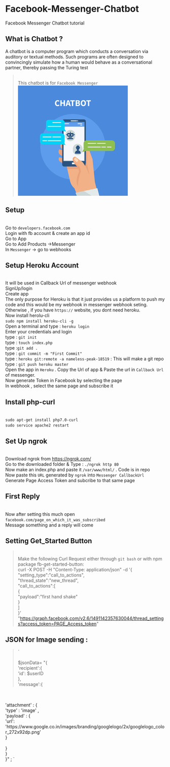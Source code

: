 # Facebook-Messenger-Chatbot
Facebook Messenger Chatbot tutorial

## What is Chatbot ? 
A chatbot is a computer program which conducts a conversation via auditory or textual methods. Such programs are often designed to convincingly simulate how a human would behave as a conversational partner, thereby passing the Turing test

><br />  This chatbot is for `Facebook Messenger`
<br /> ![chatbot](/FacebookChatBot/Chatbot.jpg)

## Setup 
<br /> Go to `developers.facebook.com`
<br /> Login with fb account & create an app id
<br /> Go to App
<br /> Go to Add Products ->Messenger 
<br /> In `Messenger` -> go to webhooks

## Setup Heroku Account 
<br /> It will be used in Callback Url of messenger webhook
<br /> SignUp/login
<br /> Create app
<br /> The only purpose for Heroku is that it just provides us a platform to push my code and this would be my webhook in messenger webhook seting. Otherwise , if you have `https://` website, you dont need heroku. 
<br /> Now install herolu-cli
<br /> `sudo npm install heroku-cli -g`
<br /> Open a terminal and type : `heroku login`
<br /> Enter your credentials and login
<br /> type : `git init`
<br /> type : `touch index.php`
<br /> type :`git add .`
<br /> type : `git commit -m "First Commit" `
<br /> type : `heroku git:remote -a nameless-peak-18519` : This will make a git repo
<br /> type : `git push heroku master`
<br /> Open the app in `Heroku` . Copy the Url of app & Paste the url in `Callback Url` of messenger.
<br /> Now generate Token in Facebook by selecting the page
<br /> In webhook , select the same page and subscribe it

## Install php-curl
<br /> `sudo apt-get install php7.0-curl`
<br /> `sudo service apache2 restart`

## Set Up ngrok
<br /> Download ngrok from https://ngrok.com/
<br > Go to the downloaded folder & Type : `./ngrok http 80`
<br /> Now make an index.php and paste it `/var/www/html/` . Code is in repo 
<br /> Now paste this `URL` generated by `ngrok` into `Messenger CallbackUrl` 
<br /> Generate Page Access Token and subcribe to that same page

## First Reply
<br /> Now after setting this much open `facebook.com/page_on_which_it_was_subscribed`
<br /> Message something and a reply will come 

## Setting Get_Started Button
><br /> Make the following Curl Request either through `git bash` or with npm package fb-get-started-button:
<br />curl -X POST -H "Content-Type: application/json" -d '{
<br />"setting_type":"call_to_actions",
<br />"thread_state":"new_thread",
<br />"call_to_actions":[
 <br />{
<br />  "payload":"first hand shake"
<br /> }
<br />]
<br />}' "https://graph.facebook.com/v2.6/1491142357630044/thread_settings?access_token=PAGE_Access_token"


## JSON for Image sending :
> `<br />
<br />$jsonData= "{
		<br />'recipient':{
	    <br />'id': $userID
	  <br />},
	  <br />'message':{
<br />
	  	<br />'attachment' : {
	  		<br />'type' : 'image' ,
	  	<br />'payload' : {
			<br />'url': 'https://www.google.co.in/images/branding/googlelogo/2x/googlelogo_color_272x92dp.png'
	  	<br />}
	    <br />
	  <br />}
	<br />}	
	<br />}" ; `
